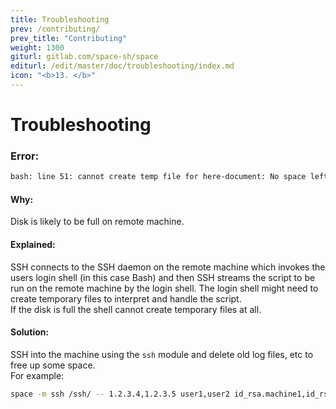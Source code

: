 ```yaml
---
title: Troubleshooting
prev: /contributing/
prev_title: "Contributing"
weight: 1300
giturl: gitlab.com/space-sh/space
editurl: /edit/master/doc/troubleshooting/index.md
icon: "<b>13. </b>"
---
```


# Troubleshooting

### Error:  
```sh
bash: line 51: cannot create temp file for here-document: No space left on device
```  

#### Why:
Disk is likely to be full on remote machine.  

#### Explained:  
SSH connects to the SSH daemon on the remote machine which invokes the users login shell (in this case Bash) and then SSH streams the script to be run on the remote machine by the login shell. The login shell might need to create temporary files to interpret and handle the script.  
If the disk is full the shell cannot create temporary files at all.

#### Solution:  
SSH into the machine using the `ssh` module and delete old log files, etc
to free up some space.  
For example:  
```sh
space -m ssh /ssh/ -- 1.2.3.4,1.2.3.5 user1,user2 id_rsa.machine1,id_rsa.machine2
```  

